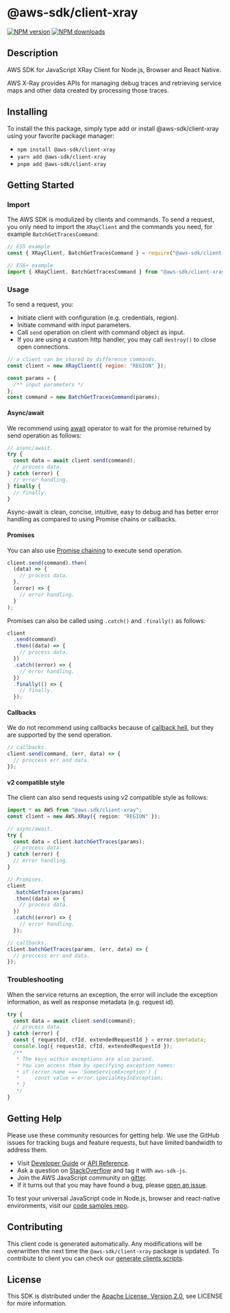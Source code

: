 # @aws-sdk/client-xray

[![NPM version](https://img.shields.io/npm/v/@aws-sdk/client-xray/latest.svg)](https://www.npmjs.com/package/@aws-sdk/client-xray)
[![NPM downloads](https://img.shields.io/npm/dm/@aws-sdk/client-xray.svg)](https://www.npmjs.com/package/@aws-sdk/client-xray)

## Description

AWS SDK for JavaScript XRay Client for Node.js, Browser and React Native.

<p>AWS X-Ray provides APIs for managing debug traces and retrieving service maps
and other data created by processing those traces.</p>

## Installing

To install the this package, simply type add or install @aws-sdk/client-xray
using your favorite package manager:

- `npm install @aws-sdk/client-xray`
- `yarn add @aws-sdk/client-xray`
- `pnpm add @aws-sdk/client-xray`

## Getting Started

### Import

The AWS SDK is modulized by clients and commands.
To send a request, you only need to import the `XRayClient` and
the commands you need, for example `BatchGetTracesCommand`:

```js
// ES5 example
const { XRayClient, BatchGetTracesCommand } = require("@aws-sdk/client-xray");
```

```ts
// ES6+ example
import { XRayClient, BatchGetTracesCommand } from "@aws-sdk/client-xray";
```

### Usage

To send a request, you:

- Initiate client with configuration (e.g. credentials, region).
- Initiate command with input parameters.
- Call `send` operation on client with command object as input.
- If you are using a custom http handler, you may call `destroy()` to close open connections.

```js
// a client can be shared by difference commands.
const client = new XRayClient({ region: "REGION" });

const params = {
  /** input parameters */
};
const command = new BatchGetTracesCommand(params);
```

#### Async/await

We recommend using [await](https://developer.mozilla.org/en-US/docs/Web/JavaScript/Reference/Operators/await)
operator to wait for the promise returned by send operation as follows:

```js
// async/await.
try {
  const data = await client.send(command);
  // process data.
} catch (error) {
  // error handling.
} finally {
  // finally.
}
```

Async-await is clean, concise, intuitive, easy to debug and has better error handling
as compared to using Promise chains or callbacks.

#### Promises

You can also use [Promise chaining](https://developer.mozilla.org/en-US/docs/Web/JavaScript/Guide/Using_promises#chaining)
to execute send operation.

```js
client.send(command).then(
  (data) => {
    // process data.
  },
  (error) => {
    // error handling.
  }
);
```

Promises can also be called using `.catch()` and `.finally()` as follows:

```js
client
  .send(command)
  .then((data) => {
    // process data.
  })
  .catch((error) => {
    // error handling.
  })
  .finally(() => {
    // finally.
  });
```

#### Callbacks

We do not recommend using callbacks because of [callback hell](http://callbackhell.com/),
but they are supported by the send operation.

```js
// callbacks.
client.send(command, (err, data) => {
  // proccess err and data.
});
```

#### v2 compatible style

The client can also send requests using v2 compatible style as follows:

```ts
import * as AWS from "@aws-sdk/client-xray";
const client = new AWS.XRay({ region: "REGION" });

// async/await.
try {
  const data = client.batchGetTraces(params);
  // process data.
} catch (error) {
  // error handling.
}

// Promises.
client
  .batchGetTraces(params)
  .then((data) => {
    // process data.
  })
  .catch((error) => {
    // error handling.
  });

// callbacks.
client.batchGetTraces(params, (err, data) => {
  // proccess err and data.
});
```

### Troubleshooting

When the service returns an exception, the error will include the exception information,
as well as response metadata (e.g. request id).

```js
try {
  const data = await client.send(command);
  // process data.
} catch (error) {
  const { requestId, cfId, extendedRequestId } = error.$metadata;
  console.log({ requestId, cfId, extendedRequestId });
  /**
   * The keys within exceptions are also parsed.
   * You can access them by specifying exception names:
   * if (error.name === 'SomeServiceException') {
   *     const value = error.specialKeyInException;
   * }
   */
}
```

## Getting Help

Please use these community resources for getting help.
We use the GitHub issues for tracking bugs and feature requests, but have limited bandwidth to address them.

- Visit [Developer Guide](https://docs.aws.amazon.com/sdk-for-javascript/v3/developer-guide/welcome.html)
  or [API Reference](https://docs.aws.amazon.com/AWSJavaScriptSDK/v3/latest/index.html).
- Ask a question on [StackOverflow](https://stackoverflow.com/questions/tagged/aws-sdk-js) and tag it with `aws-sdk-js`.
- Join the AWS JavaScript community on [gitter](https://gitter.im/aws/aws-sdk-js-v3).
- If it turns out that you may have found a bug, please [open an issue](https://github.com/aws/aws-sdk-js-v3/issues/new/choose).

To test your universal JavaScript code in Node.js, browser and react-native environments,
visit our [code samples repo](https://github.com/aws-samples/aws-sdk-js-tests).

## Contributing

This client code is generated automatically. Any modifications will be overwritten the next time the `@aws-sdk/client-xray` package is updated.
To contribute to client you can check our [generate clients scripts](https://github.com/aws/aws-sdk-js-v3/tree/master/scripts/generate-clients).

## License

This SDK is distributed under the
[Apache License, Version 2.0](http://www.apache.org/licenses/LICENSE-2.0),
see LICENSE for more information.
